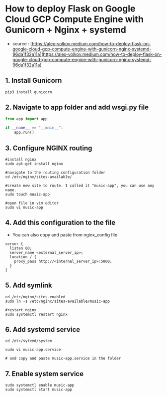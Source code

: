# How to deploy Flask on Google Cloud GCP Compute Engine with Gunicorn + Nginx + systemd

- source : [https://alex-volkov.medium.com/how-to-deploy-flask-on-google-cloud-gcp-compute-engine-with-gunicorn-nginx-systemd-96da1f32a11a](https://alex-volkov.medium.com/how-to-deploy-flask-on-google-cloud-gcp-compute-engine-with-gunicorn-nginx-systemd-96da1f32a11a)

## 1. Install Gunicorn

```
pip3 install gunicorn
```

## 2. Navigate to app folder and add wsgi.py file

```python
from app import app

if __name__ == "__main__":
    app.run()
```

## 3. Configure NGINX routing

```
#install nginx
sudo apt-get install nginx

#navigate to the routing configuration folder
cd /etc/nginx/sites-available/

#create new site to route. I called it "music-app", you can use any name.
sudo touch music-app

#open file in vim editor
sudo vi music-app
```

## 4. Add this configuration to the file

- You can also copy and paste from nginx_config file

```
server {
  listen 80;
  server_name <external_server_ip>;
  location / {
    proxy_pass http://<internal_server_ip>:5000;
  }
}
```

## 5. Add symlink

```
cd /etc/nginx/sites-enabled
sudo ln -s /etc/nginx/sites-available/music-app

#restart nginx
sudo systemctl restart nginx
```

## 6. Add systemd service

```
cd /etc/sytemd/system

sudo vi music-app.service

# and copy and paste music-app.service in the folder
```

## 7. Enable system service

```
sudo systemctl enable music-app
sudo systemctl start music-app
```
